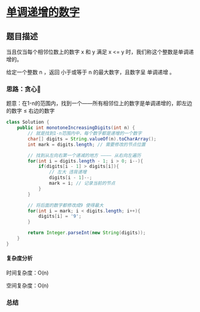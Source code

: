 # [单调递增的数字](单调递增的数字"[题目地址](https://leetcode.cn/problems/monotone-increasing-digits/)")

## 题目描述
当且仅当每个相邻位数上的数字 x 和 y 满足 x <= y 时，我们称这个整数是单调递增的。

给定一个整数 n ，返回 小于或等于 n 的最大数字，且数字呈 单调递增 。

### 思路：贪心🌟

题意：在1-n的范围内，找到一个——所有相邻位上的数字是单调递增的，即左边的数字 ≤ 右边的数字

```java
class Solution {
    public int monotoneIncreasingDigits(int n) {
        // 就是找到1-n范围内中，每个数字都是递增的一个数字
        char[] digits = String.valueOf(n).toCharArray();
        int mark = digits.length; // 需要修改的节点位置

        // 找到从左向右第一个递减的地方 ———— 从右向左遍历
        for(int i = digits.length - 1; i > 0; i--){
            if(digits[i - 1] > digits[i]){
                // 左大 违背递增
                digits[i - 1]--;
                mark = i; // 记录当前的节点
            }
        }

        // 将后面的数字都修改成9 使得最大
        for(int i = mark; i < digits.length; i++){
            digits[i] = '9';
        }

        return Integer.parseInt(new String(digits));
    }
}
```

#### 复杂度分析
时间复杂度：O(n)

空间复杂度：O(n)

### 总结
